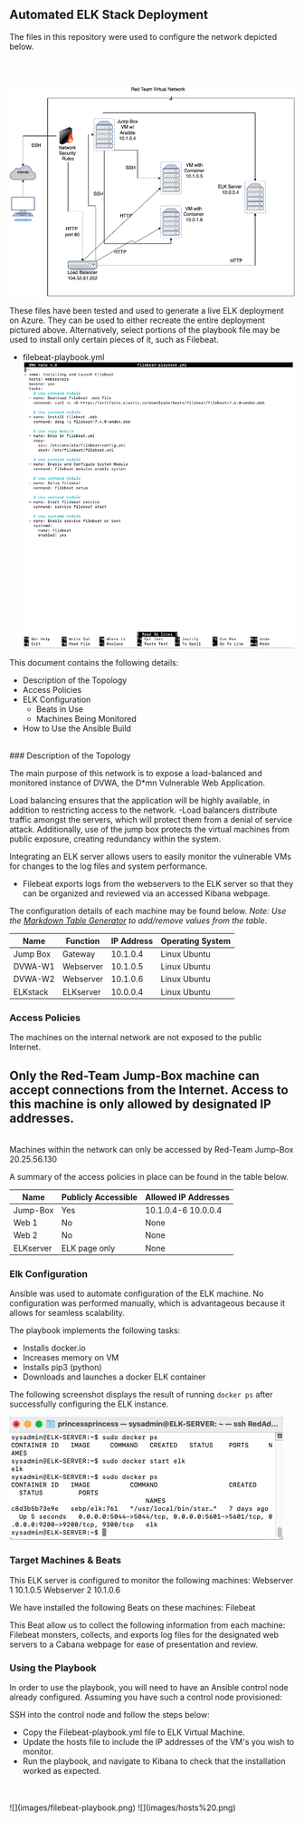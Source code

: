 ## Automated ELK Stack Deployment

The files in this repository were used to configure the network depicted below.

<br>
<br>

![](diagrams/Maya%20Red%20Team%20Virtual%20Network.drawio.png)


These files have been tested and used to generate a live ELK deployment on Azure. They can be used to either recreate the entire deployment pictured above. Alternatively, select portions of the playbook file may be used to install only certain pieces of it, such as Filebeat.

  - filebeat-playbook.yml
  ![](images/filebeat-playbook.png)

This document contains the following details:
- Description of the Topology
- Access Policies
- ELK Configuration
  - Beats in Use
  - Machines Being Monitored
- How to Use the Ansible Build

<br>
### Description of the Topology

The main purpose of this network is to expose a load-balanced and monitored instance of DVWA, the D*mn Vulnerable Web Application.

Load balancing ensures that the application will be highly available, in addition to restricting access to the network.
-Load balancers distribute traffic amongst the servers, which will protect them from a denial of service attack. Additionally, use of the jump box protects the virtual machines from public exposure, creating redundancy within the system. 

Integrating an ELK server allows users to easily monitor the vulnerable VMs for changes to the log files and system performance.

- Filebeat exports logs from the webservers to the ELK server so that they can be organized and reviewed via an accessed Kibana webpage.  


The configuration details of each machine may be found below.
_Note: Use the [Markdown Table Generator](http://www.tablesgenerator.com/markdown_tables) to add/remove values from the table_.

| Name     | Function | IP Address | Operating System |
|----------|----------|------------|------------------|
| Jump Box | Gateway  | 10.1.0.4   | Linux Ubuntu     |
| DVWA-W1  | Webserver| 10.1.0.5   | Linux Ubuntu     |
| DVWA-W2  | Webserver| 10.1.0.6   | Linux Ubuntu     |
| ELKstack | ELKserver| 10.0.0.4   | Linux Ubuntu     |

### Access Policies

The machines on the internal network are not exposed to the public Internet. 

Only the Red-Team Jump-Box machine can accept connections from the Internet. Access to this machine is only allowed by designated IP addresses. 
- 
<br>
Machines within the network can only be accessed by Red-Team Jump-Box 20.25.56.130


A summary of the access policies in place can be found in the table below.

| Name     | Publicly Accessible | Allowed IP Addresses |
|----------|---------------------|----------------------|
| Jump-Box | Yes                 | 10.1.0.4-6 10.0.0.4  |
| Web 1    | No                  | None                 |
| Web 2    | No                  | None                 |
| ELKserver| ELK page only       | None                 |

### Elk Configuration

Ansible was used to automate configuration of the ELK machine. No configuration was performed manually, which is advantageous because it allows for seamless scalability. 


The playbook implements the following tasks:
- Installs docker.io
- Increases memory on VM
- Installs pip3 (python)
- Downloads and launches a docker ELK container


The following screenshot displays the result of running `docker ps` after successfully configuring the ELK instance.

![](images/sudo%20docker%20ps%20elk.png)

### Target Machines & Beats
This ELK server is configured to monitor the following machines: 
Webserver 1 10.1.0.5
Webserver 2 10.1.0.6

We have installed the following Beats on these machines: Filebeat

This Beat allow us to collect the following information from each machine:
Filebeat monsters, collects, and exports log files for the designated web servers to a Cabana webpage for ease of presentation and review. 

### Using the Playbook
In order to use the playbook, you will need to have an Ansible control node already configured. Assuming you have such a control node provisioned: 

SSH into the control node and follow the steps below:
- Copy the Filebeat-playbook.yml file to ELK Virtual Machine.
- Update the hosts file to include the IP addresses of the VM's you wish to monitor.
- Run the playbook, and navigate to Kibana to check that the installation worked as expected.
<br>
<br>
![](images/filebeat-playbook.png)
![](images/hosts%20.png)



